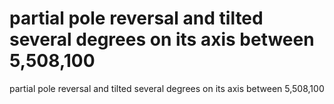 # partial pole reversal and tilted several degrees on its axis between 5,508,100

partial pole reversal and tilted several degrees on its axis between 5,508,100